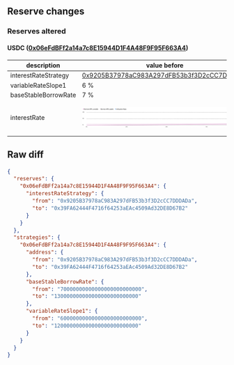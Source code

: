 ## Reserve changes

### Reserves altered

#### USDC ([0x06eFdBFf2a14a7c8E15944D1F4A48F9F95F663A4](https://scrollscan.com/address/0x06eFdBFf2a14a7c8E15944D1F4A48F9F95F663A4))

| description | value before | value after |
| --- | --- | --- |
| interestRateStrategy | [0x9205B37978aC983A297dFB53b3f3D2cCC7DDDADa](https://scrollscan.com/address/0x9205B37978aC983A297dFB53b3f3D2cCC7DDDADa) | [0x39FA62444F4716f64253aEAc4509Ad32DE8D67B2](https://scrollscan.com/address/0x39FA62444F4716f64253aEAc4509Ad32DE8D67B2) |
| variableRateSlope1 | 6 % | 12 % |
| baseStableBorrowRate | 7 % | 13 % |
| interestRate | ![before](/.assets/3dae2b4f6923d155de327323b76840893e8fe017.svg) | ![after](/.assets/71713b8fe82177533a16dd37178324b412bce932.svg) |

## Raw diff

```json
{
  "reserves": {
    "0x06eFdBFf2a14a7c8E15944D1F4A48F9F95F663A4": {
      "interestRateStrategy": {
        "from": "0x9205B37978aC983A297dFB53b3f3D2cCC7DDDADa",
        "to": "0x39FA62444F4716f64253aEAc4509Ad32DE8D67B2"
      }
    }
  },
  "strategies": {
    "0x06eFdBFf2a14a7c8E15944D1F4A48F9F95F663A4": {
      "address": {
        "from": "0x9205B37978aC983A297dFB53b3f3D2cCC7DDDADa",
        "to": "0x39FA62444F4716f64253aEAc4509Ad32DE8D67B2"
      },
      "baseStableBorrowRate": {
        "from": "70000000000000000000000000",
        "to": "130000000000000000000000000"
      },
      "variableRateSlope1": {
        "from": "60000000000000000000000000",
        "to": "120000000000000000000000000"
      }
    }
  }
}
```